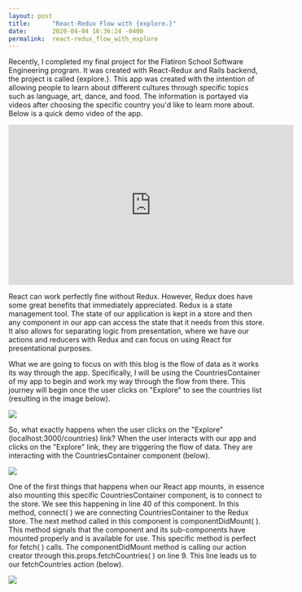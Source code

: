 ```yaml
---
layout: post
title:      "React-Redux Flow with {explore.}"
date:       2020-04-04 16:36:24 -0400
permalink:  react-redux_flow_with_explore
---
```



Recently, I completed my final project for the Flatiron School Software Engineering program.  It was created with React-Redux and Rails backend, the project is called {explore.}.  This app was created with the intention of allowing people to learn about different cultures through specific topics such as language, art, dance, and food.  The information is portayed via videos after choosing the specific country you'd like to learn more about.  Below is a quick demo video of the app.


<iframe width="560" height="315" src="https://www.youtube.com/embed/kFqCqmA8TYU" frameborder="0" allow="accelerometer; autoplay; encrypted-media; gyroscope; picture-in-picture" allowfullscreen></iframe>


React can work perfectly fine without Redux.  However, Redux does have some great benefits that immediately appreciated.  Redux is a state management tool.  The state of our application is kept in a store and then any component in our app can access the state that it needs from this store. It also allows for separating logic from presentation, where we have our actions and reducers with Redux and can focus on using React for presentational purposes.

What we are going to focus on with this blog is the flow of data as it works its way through the app.  Specifically, I will be using the CountriesContainer of my app to begin and work my way through the flow from there.  This journey will begin once the user clicks on "Explore" to see the countries list (resulting in the image below).

![](https://i.ibb.co/7jGGbTs/Screenshot-explore-countries-page.png)


So, what exactly happens when the user clicks on the "Explore" (localhost:3000/countries) link? When the user interacts with our app and clicks on the "Explore" link, they are triggering the flow of data. They are interacting with the CountriesContainer component (below).  


![](https://i.ibb.co/W0XTKNx/Countries-Container-component.png)


One of the first things that happens when our React app mounts, in essence also mounting this specific CountriesContainer component, is to connect to the store.  We see this happening in line 40 of this component.  In this method, connect( ) we are connecting CountriesContainer to the Redux store.  The next method called in this component is componentDidMount( ). This method signals that the component and its sub-components have mounted properly and is available for use.  This specific method is perfect for fetch( ) calls.  The componentDidMount method is calling our action creator through this.props.fetchCountries( ) on line 9.  This line leads us to our fetchCountries action (below).

![](https://i.ibb.co/kx1fJQW/fetch-Countries-action.png)
